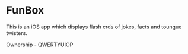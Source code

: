FunBox
======
This is an iOS app which displays flash crds of jokes, facts and toungue twisters.



Ownership - QWERTYUIOP
